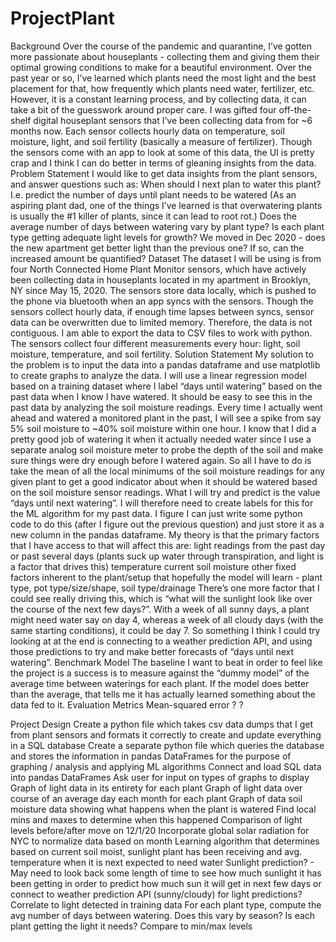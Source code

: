 # ProjectPlant

Background
Over the course of the pandemic and quarantine, I’ve gotten more passionate about houseplants - collecting them and giving them their optimal growing conditions to make for a beautiful environment. Over the past year or so, I’ve learned which plants need the most light and the best placement for that, how frequently which plants need water, fertilizer, etc. However, it is a constant learning process, and by collecting data, it can take a bit of the guesswork around proper care.
I was gifted four off-the-shelf digital houseplant sensors that I’ve been collecting data from for ~6 months now. Each sensor collects hourly data on temperature, soil moisture, light, and soil fertility (basically a measure of fertilizer). Though the sensors come with an app to look at some of this data, the UI is pretty crap and I think I can do better in terms of gleaning insights from the data. 
Problem Statement
I would like to get data insights from the plant sensors, and answer questions such as:
When should I next plan to water this plant? I.e. predict the number of days until plant needs to be watered (As an aspiring plant dad, one of the things I’ve learned is that overwatering plants is usually the #1 killer of plants, since it can lead to root rot.)
Does the average number of days between watering vary by plant type?
Is each plant type getting adequate light levels for growth?
We moved in Dec 2020 - does the new apartment get better light than the previous one? If so, can the increased amount be quantified?
Dataset
The dataset I will be using is from four North Connected Home Plant Monitor sensors, which have actively been collecting data in houseplants located in my apartment in Brooklyn, NY since May 15, 2020. The sensors store data locally, which is pushed to the phone via bluetooth when an app syncs with the sensors. Though the sensors collect hourly data, if enough time lapses between syncs, sensor data can be overwritten due to limited memory. Therefore, the data is not contiguous. I am able to export the data to CSV files to work with python. The sensors collect four different measurements every hour: light, soil moisture, temperature, and soil fertility.
Solution Statement
My solution to the problem is to input the data into a pandas dataframe and use matplotlib to create graphs to analyze the data. I will use a linear regression model based on a training dataset where I label “days until watering” based on the past data when I know I have watered. It should be easy to see this in the past data by analyzing the soil moisture readings. Every time I actually went ahead and watered a monitored plant in the past, I will see a spike from say 5% soil moisture to ~40% soil moisture within one hour. I know that I did a pretty good job of watering it when it actually needed water since I use a separate analog soil moisture meter to probe the depth of the soil and make sure things were dry enough before I watered again. So all I have to do is take the mean of all the local minimums of the soil moisture readings for any given plant to get a good indicator about when it should be watered based on the soil moisture sensor readings.
What I will try and predict is the value “days until next watering”. I will therefore need to create labels for this for the ML algorithm for my past data. I figure I can just write some python code to do this (after I figure out the previous question) and just store it as a new column in the pandas dataframe. My theory is that the primary factors that I have access to that will affect this are:
light readings from the past day or past several days (plants suck up water through transpiration, and light is a factor that drives this)
temperature
current soil moisture
other fixed factors inherent to the plant/setup that hopefully the model will learn - plant type, pot type/size/shape, soil type/drainage
There’s one more factor that I could see really driving this, which is “what will the sunlight look like over the course of the next few days?”. With a week of all sunny days, a plant might need water say on day 4, whereas a week of all cloudy days (with the same starting conditions), it could be day 7. So something I think I could try looking at at the end is connecting to a weather prediction API, and using those predictions to try and make better forecasts of “days until next watering”.
Benchmark Model
The baseline I want to beat in order to feel like the project is a success is to measure against the “dummy model” of the average time between waterings for each plant. If the model does better than the average, that tells me it has actually learned something about the data fed to it.
Evaluation Metrics
Mean-squared error
?
?

Project Design
Create a python file which takes csv data dumps that I get from plant sensors and formats it correctly to create and update everything in a SQL database
Create a separate python file which queries the database and stores the information in pandas DataFrames for the purpose of graphing / analysis and applying ML algorithms
Connect and load SQL data into pandas DataFrames
Ask user for input on types of graphs to display
Graph of light data in its entirety for each plant
Graph of light data over course of an average day each month for each plant
Graph of data soil moisture data showing what happens when the plant is watered
Find local mins and maxes to determine when this happened
Comparison of light levels before/after move on 12/1/20
Incorporate global solar radiation for NYC to normalize data based on month
Learning algorithm that determines based on current soil moist, sunlight plant has been receiving and avg. temperature when it is next expected to need water
Sunlight prediction? - May need to look back some length of time to see how much sunlight it has been getting in order to predict how much sun it will get in next few days or connect to weather prediction API (sunny/cloudy) for light predictions? Correlate to light detected in training data
For each plant type, compute the avg number of days between watering. Does this vary by season?
Is each plant getting the light it needs? Compare to min/max levels

